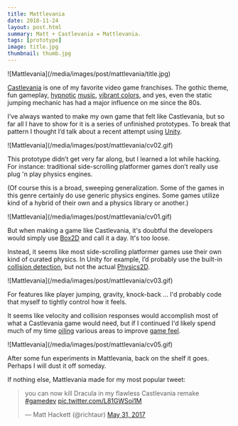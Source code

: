 ```yaml
---
title: Mattlevania
date: 2018-11-24
layout: post.html
summary: Matt + Castlevania = Mattlevania.
tags: [prototype]
image: title.jpg
thumbnail: thumb.jpg
---
```


<div>
  ![Mattlevania](/media/images/post/mattlevania/title.jpg)
</div>

[Castlevania][castlevania] is one of my favorite video game franchises. The gothic theme, fun gameplay, [hypnotic](https://joshuamorse.bandcamp.com/album/vlad) [music](https://joshuamorse.bandcamp.com/album/vlad-ii), [vibrant colors](https://www.youtube.com/watch?v=Aip2aIt0ROM&t=413), and yes, even the static jumping mechanic has had a major influence on me since the 80s.

I’ve always wanted to make my own game that felt like Castlevania, but so far all I have to show for it is a series of unfinished prototypes. To break that pattern I thought I’d talk about a recent attempt using [Unity](https://unity3d.com/).

<div>
  ![Mattlevania](/media/images/post/mattlevania/cv02.gif)
</div>

This prototype didn’t get very far along, but I learned a lot while hacking. For instance: traditional side-scrolling platformer games don’t really use plug 'n play physics engines.

(Of course this is a broad, sweeping generalization. Some of the games in this genre certainly do use generic physics engines. Some games utilize kind of a hybrid of their own and a physics library or another.)

<div>
  ![Mattlevania](/media/images/post/mattlevania/cv01.gif)
</div>

But when making a game like Castlevania, it's doubtful the developers would simply use [Box2D](https://box2d.org/) and call it a day. It's too loose.

Instead, it seems like most side-scrolling platformer games use their own kind of curated physics. In Unity for example, I’d probably use the built-in [collision detection](https://docs.unity3d.com/ScriptReference/MonoBehaviour.OnTriggerEnter2D.html), but not the actual [Physics2D](https://docs.unity3d.com/Manual/Physics2DReference.html).

<div>
  ![Mattlevania](/media/images/post/mattlevania/cv03.gif)
</div>

For features like player jumping, gravity, knock-back ... I'd probably code that myself to tightly control how it feels.

It seems like velocity and collision responses would accomplish most of what a Castlevania game would need, but if I continued I'd likely spend much of my time [oiling](https://www.fortressofdoors.com/oil-it-or-spoil-it/) various areas to improve [game feel](https://en.wikipedia.org/wiki/Game_feel).

<div>
  ![Mattlevania](/media/images/post/mattlevania/cv05.gif)
</div>

After some fun experiments in Mattlevania, back on the shelf it goes. Perhaps I will dust it off someday.

If nothing else, Mattlevania made for my most popular tweet:

<blockquote class="twitter-tweet" data-lang="en"><p lang="en" dir="ltr">you can now kill Dracula in my flawless Castlevania remake <a href="https://twitter.com/hashtag/gamedev?src=hash&amp;ref_src=twsrc%5Etfw">#gamedev</a> <a href="https://t.co/L81GWSoi1M">pic.twitter.com/L81GWSoi1M</a></p>&mdash; Matt Hackett (@richtaur) <a href="https://twitter.com/richtaur/status/869771625557880832?ref_src=twsrc%5Etfw">May 31, 2017</a></blockquote>
<script async src="https://platform.twitter.com/widgets.js" charset="utf-8"></script>

[castlevania]: https://en.wikipedia.org/wiki/Castlevania_(1986_video_game)
